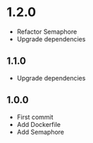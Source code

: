 # 1.2.0
+ Refactor Semaphore
+ Upgrade dependencies

## 1.1.0
+ Upgrade dependencies

## 1.0.0
+ First commit
+ Add Dockerfile
+ Add Semaphore